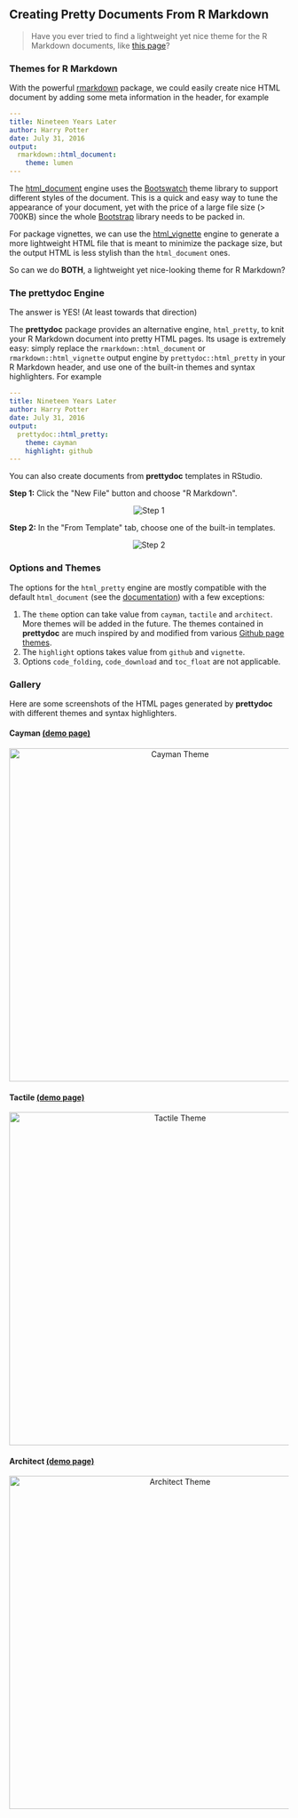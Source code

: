 ## Creating Pretty Documents From R Markdown

> Have you ever tried to find a lightweight yet nice theme for the R Markdown
documents, like [this page](http://yixuan.cos.name/prettydoc/cayman.html)?

### Themes for R Markdown

With the powerful [rmarkdown](http://rmarkdown.rstudio.com/index.html)
package, we could easily create nice HTML document
by adding some meta information in the header, for example

```yaml
---
title: Nineteen Years Later
author: Harry Potter
date: July 31, 2016
output:
  rmarkdown::html_document:
    theme: lumen
---
```

The [html_document](http://rmarkdown.rstudio.com/html_document_format.html)
engine uses the [Bootswatch](http://bootswatch.com/)
theme library to support different styles of the document.
This is a quick and easy way to tune the appearance of your document, yet with
the price of a large file size (> 700KB) since the whole
[Bootstrap](http://getbootstrap.com/) library needs to be packed in.

For package vignettes, we can use the
[html_vignette](http://rmarkdown.rstudio.com/package_vignette_format.html)
engine to generate a more lightweight HTML file that is meant to minimize the
package size, but the output HTML is less stylish than the `html_document` ones.

So can we do **BOTH**, a lightweight yet nice-looking theme for R Markdown?

### The prettydoc Engine

The answer is YES! (At least towards that direction)

The **prettydoc** package provides an alternative engine, `html_pretty`,
to knit your R Markdown document into pretty HTML pages.
Its usage is extremely easy: simply replace the
`rmarkdown::html_document` or `rmarkdown::html_vignette` output engine by
`prettydoc::html_pretty` in your R Markdown header, and use one of the built-in
themes and syntax highlighters. For example

```yaml
---
title: Nineteen Years Later
author: Harry Potter
date: July 31, 2016
output:
  prettydoc::html_pretty:
    theme: cayman
    highlight: github
---
```

You can also create documents from **prettydoc** templates in RStudio.

**Step 1:** Click the "New File" button and choose "R Markdown".

<div align="center">
  <img src="http://yixuan.cos.name/prettydoc/images/step1.png" alt="Step 1" />
</div>

**Step 2:** In the "From Template" tab, choose one of the built-in templates.

<div align="center">
  <img src="http://yixuan.cos.name/prettydoc/images/step2.png" alt="Step 2" />
</div>

### Options and Themes

The options for the `html_pretty` engine are mostly compatible with the default
`html_document`
(see the [documentation](http://rmarkdown.rstudio.com/html_document_format.html))
with a few exceptions:

1. The `theme` option can take value from `cayman`, `tactile` and
`architect`. More themes will be added in the future. The themes contained in
**prettydoc** are much inspired by and modified from
various [Github page themes](https://github.com/blog/1081-instantly-beautiful-project-pages).
2. The `highlight` options takes value from `github` and `vignette`.
3. Options `code_folding`, `code_download` and `toc_float` are not applicable.

### Gallery

Here are some screenshots of the HTML pages generated by **prettydoc** with
different themes and syntax highlighters.

#### Cayman [(demo page)](http://yixuan.cos.name/prettydoc/cayman.html)

<div align="center">
  <img width="600px" src="http://yixuan.cos.name/prettydoc/images/cayman.png" alt="Cayman Theme" />
</div>

#### Tactile [(demo page)](http://yixuan.cos.name/prettydoc/tactile.html)

<div align="center">
  <img width="600px" src="http://yixuan.cos.name/prettydoc/images/tactile.png" alt="Tactile Theme" />
</div>

#### Architect [(demo page)](http://yixuan.cos.name/prettydoc/architect.html)

<div align="center">
  <img width="600px" src="http://yixuan.cos.name/prettydoc/images/architect.png" alt="Architect Theme" />
</div>
